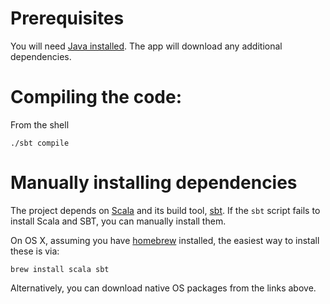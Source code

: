 # Prerequisites

You will need [Java installed](http://java.oracle.com/). The app will download any additional dependencies.

# Compiling the code:

From the shell

    ./sbt compile

# Manually installing dependencies

The project depends on [Scala](http://www.scala-lang.org/) and its build tool, 
[sbt](http://www.scala-sbt.org/). If the `sbt` script fails to install Scala and SBT, you can manually install them. 

On OS X, assuming you have [homebrew](http://brew.sh/) installed, the easiest way to install these is via:

    brew install scala sbt
    
Alternatively, you can download native OS packages from the links above.

